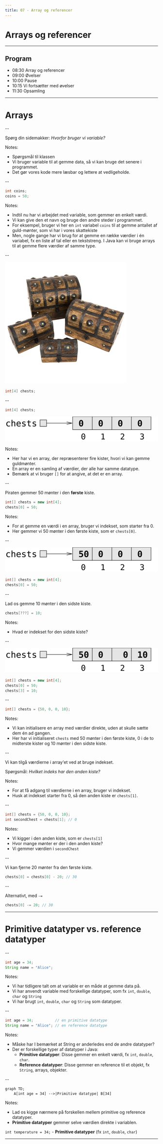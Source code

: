 ```yaml
---
title: 07 - Array og referencer
---
```

<!-- .slide: class="ek-academic-fire" -->

# Arrays og referencer

---
<!-- .slide: class="k-sunlit-energy" -->

## Program

- 08:30 Array og referencer
- 09:00 Øvelser  
- 10:00 Pause  
- 10:15 Vi fortsætter med øvelser  
- 11:30 Opsamling  

---

# Arrays

--

Spørg din sidemakker:
*Hvorfor bruger vi variable?*

Notes:
- Spørgsmål til klassen
- Vi bruger variable til at gemme data, så vi kan bruge det senere i programmet.
- Det gør vores kode mere læsbar og lettere at vedligeholde.

--

```java
int coins;
coins = 50;
```

Notes:
- Indtil nu har vi arbejdet med variable, som gemmer en enkelt værdi.
- Vi kan give den et navn og bruge den andre steder i programmet.
- For eksempel, bruger vi her en `int` variabel `coins` til at gemme antallet af guld-mønter, som vi har i vores skattekiste
- Men, nogle gange har vi brug for at gemme en række værdier i én variabel, fx en liste af tal eller en tekststreng. I Java kan vi bruge arrays til at gemme flere værdier af samme type.

--

![Fire skattekister](img/four-chests.jpg)

```java
int[4] chests;
```

--

```java
int[4] chests;
```

![Tomme kister](img/chests-empty.svg)

Notes:
- Her har vi en array, der repræsenterer fire kister, hvori vi kan gemme guldmønter.
- En array er en samling af værdier, der alle har samme datatype.
- Bemærk at vi bruger `[]` for at angive, at det er en array.

--

Piraten gemmer 50 mønter i den **første** kiste.

```java
int[] chests = new int[4];
chests[0] = 50;
```

Notes:
- For at gemme en værdi i en array, bruger vi indekset, som starter fra 0.
- Her gemmer vi 50 mønter i den første kiste, som er `chests[0]`.

--

![Mønter i første kiste](img/chests-1.svg)

```java
int[] chests = new int[4];
chests[0] = 50;
```

--

Lad os gemme 10 mønter i den sidste kiste. 

```java
chests[???] = 10;
``` 

Notes:
- Hvad er indekset for den sidste kiste?

--

![Mønter i første og sidste kiste](img/chests-1-4.svg)

```java
int[] chests = new int[4];
chests[0] = 50;
chests[3] = 10;
```

--

```java
int[] chests = {50, 0, 0, 10};
```

Notes:
- Vi kan initialisere en array med værdier direkte, uden at skulle sætte dem én ad gangen.
- Her har vi initialiseret `chests` med 50 mønter i den første kiste, 0 i de to midterste kister og 10 mønter i den sidste kiste.

--

Vi kan tilgå værdierne i array'et ved at bruge indekset.

Spørgsmål: *Hvilket indeks har den anden kiste?*

Notes:
- For at få adgang til værdierne i en array, bruger vi indekset.
- Husk at indekset starter fra 0, så den anden kiste er `chests[1]`.

--

```java
int[] chests = {50, 0, 0, 10};
int secondChest = chests[1]; // 0
```

Notes:
- Vi kigger i den anden kiste, som er `chests[1]`
- Hvor mange mønter er der i den anden kiste?
- Vi gemmer værdien i `secondChest`

--

Vi kan fjerne 20 mønter fra den første kiste.

```java
chests[0] = chests[0] - 20; // 30
````

--

Alternativt, med `-=`

```java
chests[0] -= 20; // 30
```

---

# Primitive datatyper vs. reference datatyper

--

```java
int age = 34;
String name = "Alice";
```

Notes: 
- Vi har tidligere talt om at variable er en måde at gemme data på.
- Vi har anvendt variable med forskellige datatyper, som fx `int`, `double`, `char` og `String`
- Vi har brugt `int`, `double`, `char` og `String` som datatyper.

--

```java
int age = 34;          // en primitive datatype
String name = "Alice"; // en reference datatype
```

Notes:

- Måske har I bemærket at String er anderledes end de andre datatyper?
- Der er forskellige typer af datatyper i Java:
  - **Primitive datatyper**: Disse gemmer en enkelt værdi, fx `int`, `double`, `char`.
  - **Reference datatyper**: Disse gemmer en reference til et objekt, fx `String`, arrays, objekter.

--

```mermaid
graph TD;
    A[int age = 34] -->|Primitive datatype| B[34]
```

Notes:
- Lad os kigge nærmere på forskellen mellem primitive og reference datatyper.
- **Primitive datatyper** gemmer selve værdien direkte i variablen.


`int temperature = 34;` - **Primitive datatyper** (fx `int`, `double`, `char`)


---